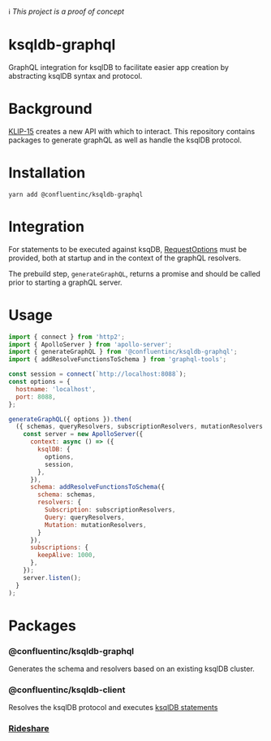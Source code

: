 ℹ️ *This project is a proof of concept*

# ksqldb-graphql
GraphQL integration for ksqlDB to facilitate easier app creation by abstracting ksqlDB syntax and protocol.

# Background
[KLIP-15](https://github.com/confluentinc/ksql/pull/4069) creates a new API with which to interact. This repository contains packages to generate graphQL as well as handle the ksqlDB protocol. 

# Installation
`yarn add @confluentinc/ksqldb-graphql`
 
# Integration
For statements to be executed against ksqDB, [RequestOptions](https://nodejs.org/api/http.html#http_http_request_options_callback) must be provided, both at startup and in the context of the graphQL resolvers.

The prebuild step, `generateGraphQL`, returns a promise and should be called prior to starting a graphQL server.

# Usage
```js
import { connect } from 'http2';
import { ApolloServer } from 'apollo-server';
import { generateGraphQL } from '@confluentinc/ksqldb-graphql';
import { addResolveFunctionsToSchema } from 'graphql-tools';

const session = connect(`http://localhost:8088`);
const options = {
  hostname: 'localhost',
  port: 8088,
};

generateGraphQL({ options }).then(
  ({ schemas, queryResolvers, subscriptionResolvers, mutationResolvers }) => {
    const server = new ApolloServer({
      context: async () => ({
        ksqlDB: {
          options,
          session,
        },
      }),
      schema: addResolveFunctionsToSchema({
        schema: schemas,
        resolvers: {
          Subscription: subscriptionResolvers,
          Query: queryResolvers,
          Mutation: mutationResolvers,
        }
      }),
      subscriptions: {
        keepAlive: 1000,
      },
    });
    server.listen();
  }
);
```


# Packages
### @confluentinc/ksqldb-graphql
Generates the schema and resolvers based on an existing ksqlDB cluster.

### @confluentinc/ksqldb-client
Resolves the ksqlDB protocol and executes [ksqlDB statements](https://docs.confluent.io/current/ksql/docs/developer-guide/syntax-reference.html)

### [Rideshare](https://github.com/confluentinc/ksqldb-graphql/tree/master/packages/rideshare)

